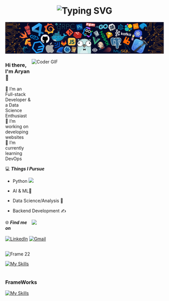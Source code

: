 <h1 align="center"><img src="https://readme-typing-svg.herokuapp.com?font=Fira+Code&pause=1000&random=false&width=435&lines=Break+your+limits" alt="Typing SVG" />
</h1>

![](https://github.com/GautamGupta17/GautamGupta17/blob/main/banner.png)


<img align="right" src="https://media4.giphy.com/media/v1.Y2lkPTc5MGI3NjExenMxcHhoc2cxdmYyZTc2ZnFoYnUyNG9uZGY1cGR2Z2p2bGhqdHgycyZlcD12MV9pbnRlcm5hbF9naWZfYnlfaWQmY3Q9Zw/bGgsc5mWoryfgKBx1u/giphy.webp" alt="Coder GIF" width="420" height="330">

### Hi there, I'm Aryan 👋
🔭 I’m an Full-stack Developer & a Data Science Enthusiast<br>
🎯 I’m working on developing websites<br>
🌱 I’m currently learning DevOps <br>

💻 ***Things I Pursue***
- Python <img src="https://media.giphy.com/media/WUlplcMpOCEmTGBtBW/giphy.gif" width="30">
- AI & ML🧐
- Data Science/Analysis 😬
- Backend Development ✍️

    <a href="https://github.com/anuraghazra/github-readme-stats" title="Go to Source">
      <img align="right" width=420 height="auto" src="https://github-readme-stats.vercel.app/api?username=gadroo&show_icons=true&theme=dark&border_color=61dafb&hide_border=true&include_all_commits=true"/>
    </a>

🌐 ***Find me on***<br><br>
[![LinkedIn](https://img.shields.io/badge/linkedin-%230077B5.svg?style=for-the-badge&logo=linkedin&logoColor=white)](https://www.linkedin.com/in/aryan-gadroo/)
[![Gmail](https://img.shields.io/badge/Gmail-D14836?style=for-the-badge&logo=gmail&logoColor=white)](mailto:gadrooaryan@gmail.com) 


<!---
<!--  <a href="" target="_blank"><img src="https://github.com/vinodjangid07/vinodjangid07/assets/86096184/3a2a0e30-8369-4f1a-9788-95fa30ac2f36" alt="Portfolio" height="50" title="Portfolio"></a> -->
</h3>
<br>

<img width="137" alt="Frame 22" src="https://cdn.sanity.io/images/599r6htc/regionalized/2d98f37b14bfabde217cd89b38dd0b3481c5ef7f-1108x1108.png">
<br>

[![My Skills](https://skillicons.dev/icons?i=py,c,cpp,django,mysql,opencv,r,selenium,fastapi,flask,git,github,graphql,html,css,jquery,latex,matlab,mongodb&perline=7)](https://skillicons.dev)
<br>
<br>

### FrameWorks
[![My Skills](https://skillicons.dev/icons?i=anaconda,aws,azure,firebase,gcp,linux,notion,obsidian,ps,ai,powershell,sklearn,tensorflow,vscode&perline=7)](https://skillicons.dev)

<br>
